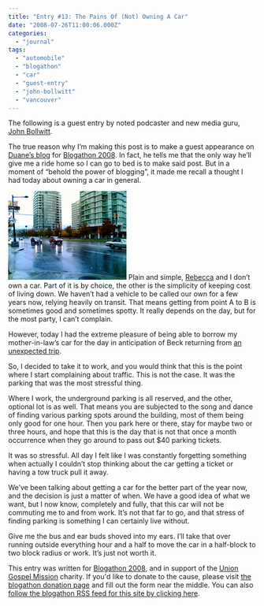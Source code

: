 ```yaml
---
title: "Entry #13: The Pains Of (Not) Owning A Car"
date: "2008-07-26T11:00:06.000Z"
categories: 
  - "journal"
tags: 
  - "automobile"
  - "blogathon"
  - "car"
  - "guest-entry"
  - "john-bollwitt"
  - "vancouver"
---
```


The following is a guest entry by noted podcaster and new media guru, [John Bollwitt](http://johnbollwitt.com).

The true reason why I’m making this post is to make a guest appearance on [Duane’s blog](http://www.duanestorey.com) for [Blogathon 2008](http://johnbollwitt.com/2008/07/26/blogathon-2008/). In fact, he tells me that the only way he’ll give me a ride home so I can go to bed is to make said post. But in a moment of “behold the power of blogging”, it made me recall a thought I had today about owning a car in general.

[![Rainy morning on Georgia St.](images/1619649097_8d64786eba_m.jpg)](http://www.flickr.com/photos/audihertz/1619649097/ "Rainy morning on Georgia St. by John Bollwitt, on Flickr") Plain and simple, [Rebecca](http://miss604.com/ "miss604.com") and I don’t own a car. Part of it is by choice, the other is the simplicity of keeping cost of living down. We haven’t had a vehicle to be called our own for a few years now, relying heavily on transit. That means getting from point A to B is sometimes good and sometimes spotty. It really depends on the day, but for the most party, I can’t complain.

However, today I had the extreme pleasure of being able to borrow my mother-in-law’s car for the day in anticipation of Beck returning from [an unexpected trip](http://www.miss604.com/2008/07/moment-of-silence.html).

So, I decided to take it to work, and you would think that this is the point where I start complaining about traffic. This is not the case. It was the parking that was the most stressful thing.

Where I work, the underground parking is all reserved, and the other, optional lot is as well. That means you are subjected to the song and dance of finding various parking spots around the building, most of them being only good for one hour. Then you park here or there, stay for maybe two or three hours, and hope that this is the day that is not that once a month occurrence when they go around to pass out $40 parking tickets.

It was so stressful. All day I felt like I was constantly forgetting something when actually I couldn’t stop thinking about the car getting a ticket or having a tow truck pull it away.

We’ve been talking about getting a car for the better part of the year now, and the decision is just a matter of when. We have a good idea of what we want, but I now know, completely and fully, that this car will not be commuting me to and from work. It’s not that far to go, and that stress of finding parking is something I can certainly live without.

Give me the bus and ear buds shoved into my ears. I’ll take that over running outside everything hour and a half to move the car in a half-block to two block radius or work. It’s just not worth it.

This entry was written for [Blogathon 2008](http://www.migratorynerd.com/tag/blogathon), and in support of the [Union Gospel Mission](http://ugm.ca) charity. If you'd like to donate to the cause, please visit [the blogathon donation page](http://miss604.com/blogathon) and fill out the form near the middle. You can also [follow the blogathon RSS feed for this site by clicking here](http://www.migratorynerd.com/tag/blogathon/feed).

